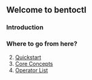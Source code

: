 ## Welcome to bentoctl

### Introduction

### Where to go from here?

2. [Quickstart](./quickstart.md)
3. [Core Concepts](./core-concepts.md)
4. [Operator List](./operator-list.md)
